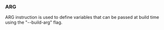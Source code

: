 ### ARG

ARG instruction is used to define variables that can be passed at build time using the "--build-arg" flag.